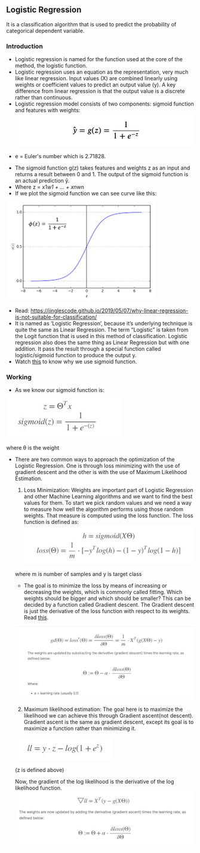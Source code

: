 ## Logistic Regression
It is a classification algorithm that is used to predict the probability of categorical dependent variable.

### Introduction
*  Logistic regression is named for the function used at the core of the method, the logistic function.
* Logistic regression uses an equation as the representation, very much like linear regression. Input values (X) are combined linearly using weights or coefficient values to predict an output value (y). A key difference from linear regression is that the output value is a discrete rather than continuous.
* Logistic regression model consists of two components: sigmoid function and features with weights:
![Sigmoid Function](images/sigmoid.png)
 - e = Euler's number which is 2.71828.

* The sigmoid function g(z) takes features and weights z as an input and returns a result between 0 and 1. The output of the sigmoid function is an actual prediction ŷ.
* Where z = x1*w1 + ... + xn*wn
* If we plot the sigmoid function we can see curve like this:

![Sigmoid Function](images/sig_curve.png)

* Read: https://jinglescode.github.io/2019/05/07/why-linear-regression-is-not-suitable-for-classification/
* It is named as ‘Logistic Regression’, because it’s underlying technique is quite the same as Linear Regression. The term “Logistic” is taken from the Logit function that is used in this method of classification. Logistic regression also does the same thing as Linear Regression but with one addition. It pass the result through a special function called logistic/sigmoid function to produce the output y.
* Watch [this](https://www.youtube.com/watch?v=uFfsSgQgerw) to know why we use sigmoid function.


### Working
* As we know our sigmoid function is:

![Sigmoid Function1](images/sig1.jpg)

where θ is the weight
* There are two common ways to approach the optimization of the Logistic Regression. One is through loss minimizing with the use of gradient descent and the other is with the use of Maximum Likelihood Estimation.
	1. Loss Minimization: Weights are important part of Logistic Regression and other Machine Learning algorithms and we want to find the best values for them. To start we pick random values and we need a way to measure how well the algorithm performs using those random weights. That measure is computed using the loss function.
	The loss function is defined as:
	![Loss function1](images/lf1.jpg)
	
	where m is number of samples and y is target class

	- The goal is to minimize the loss by means of increasing or decreasing the weights, which is commonly called fitting. Which weights should be bigger and which should be smaller? This can be decided by a function called Gradient descent. The Gradient descent is just the derivative of the loss function with respect to its weights. Read [this](https://ml-cheatsheet.readthedocs.io/en/latest/gradient_descent.html#step-by-step).

	![Gradient Descent](images/grad_des.png)


	2. Maximum likelihood estimation: The goal here is to maximize the likelihood we can achieve this through Gradient ascent(not descent). Gradient ascent is the same as gradient descent, except its goal is to maximize a function rather than minimizing it.

	![Maximum Likelihood](images/max_lik.jpg)

	(z is defined above)

	Now, the gradient of the log likelihood is the derivative of the log likelihood function.
	![Gradient Ascent](images/grad_asc.png)
